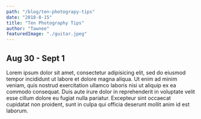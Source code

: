 ```yaml
---
path: "/blog/ten-photograpy-tips"
date: "2018-8-15"
title: "Ten Photography Tips"
author: "Tawnee"
featuredImage: "./guitar.jpeg"
---
```


## Aug 30 - Sept 1

Lorem ipsum dolor sit amet, consectetur adipisicing elit, sed do eiusmod tempor incididunt ut labore et dolore magna aliqua. Ut enim ad minim veniam, quis nostrud exercitation ullamco laboris nisi ut aliquip ex ea commodo consequat. Duis aute irure dolor in reprehenderit in voluptate velit esse cillum dolore eu fugiat nulla pariatur. Excepteur sint occaecat cupidatat non proident, sunt in culpa qui officia deserunt mollit anim id est laborum.
